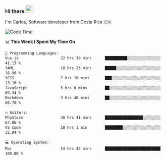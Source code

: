 ### Hi there <img src="https://media.giphy.com/media/hvRJCLFzcasrR4ia7z/giphy.gif" width="25px" height="25px">

I'm Carlos, Software developer from Costa Rica 🇨🇷

[//]: # (<a href="https://app.daily.dev/carum98"><img src="https://github.com/carum98/carum98/blob/main/devcard.svg" width="400" alt="Carlos Umaña Acevedo's Dev Card"/></a>)


<!--START_SECTION:waka-->
![Code Time](http://img.shields.io/badge/Code%20Time-12%2C015%20hrs%2045%20mins-blue)

📊 **This Week I Spent My Time On** 

```text
💬 Programming Languages: 
Vue.js                   22 hrs 30 mins      ██████████░░░░░░░░░░░░░░░   41.13 % 
YAML                     10 hrs 23 mins      █████░░░░░░░░░░░░░░░░░░░░   18.98 % 
SCSS                     7 hrs 10 mins       ███░░░░░░░░░░░░░░░░░░░░░░   13.10 % 
JavaScript               5 hrs 6 mins        ██░░░░░░░░░░░░░░░░░░░░░░░   09.34 % 
Markdown                 3 hrs 40 mins       ██░░░░░░░░░░░░░░░░░░░░░░░   06.70 % 

🔥 Editors: 
PhpStorm                 36 hrs 41 mins      █████████████████░░░░░░░░   67.06 % 
VS Code                  18 hrs 1 min        ████████░░░░░░░░░░░░░░░░░   32.94 % 

💻 Operating System: 
Mac                      54 hrs 42 mins      █████████████████████████   100.00 % 
```


<!--END_SECTION:waka-->

